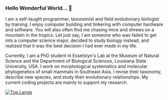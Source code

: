 ### Hello Wonderful World... 👋

I am a self-taught programmer, taxonomist and field evolutionary biologist by training. I enjoy computer building and tinkering with computer hardware and software. You will also often find me chasing mice and shrews on a mountain in the tropics. Let just say, I am someone who was failed to get into a computer science major, decided to study biology instead, and realized that it was the best decision I had ever made in my life.

Currently, I am a PhD student in Esselstyn's Lab at the Museum of Natural Science and the Department of Biological Sciences, Louisiana State University, USA. I work on morphological systematics and molecular phylogenetics of small mammals in Southeast Asia. I revise their taxonomy, describe new species, and study their evolutionary relationships. My current coding projects are mainly to support my research.

[![Top Langs](https://github-readme-stats.vercel.app/api/top-langs/?username=hhandika&hide=CSS,html,Makefile&langs_count=10&theme=tokyonight)](https://github.com/anuraghazra/github-readme-stats)
